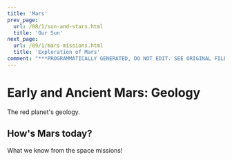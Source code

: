 ```yaml
---
title: 'Mars'
prev_page:
  url: /08/1/sun-and-stars.html
  title: 'Our Sun'
next_page:
  url: /09/1/mars-missions.html
  title: 'Exploration of Mars'
comment: "***PROGRAMMATICALLY GENERATED, DO NOT EDIT. SEE ORIGINAL FILES IN /content***"
---
```

Early and Ancient Mars: Geology
====================

The red planet's geology.

## How's Mars today?

What we know from the space missions!



